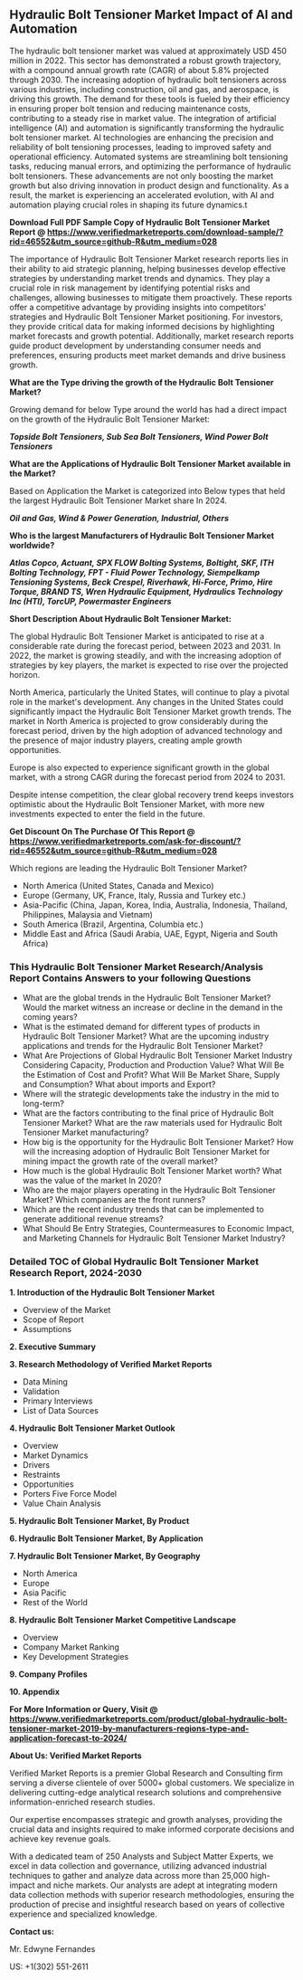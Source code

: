 <h2>Hydraulic Bolt Tensioner Market Impact of AI and Automation</h2>The hydraulic bolt tensioner market was valued at approximately USD 450 million in 2022. This sector has demonstrated a robust growth trajectory, with a compound annual growth rate (CAGR) of about 5.8% projected through 2030. The increasing adoption of hydraulic bolt tensioners across various industries, including construction, oil and gas, and aerospace, is driving this growth. The demand for these tools is fueled by their efficiency in ensuring proper bolt tension and reducing maintenance costs, contributing to a steady rise in market value. The integration of artificial intelligence (AI) and automation is significantly transforming the hydraulic bolt tensioner market. AI technologies are enhancing the precision and reliability of bolt tensioning processes, leading to improved safety and operational efficiency. Automated systems are streamlining bolt tensioning tasks, reducing manual errors, and optimizing the performance of hydraulic bolt tensioners. These advancements are not only boosting the market growth but also driving innovation in product design and functionality. As a result, the market is experiencing an accelerated evolution, with AI and automation playing crucial roles in shaping its future dynamics.t</p><p id="" class=""><strong>Download Full PDF Sample Copy of Hydraulic Bolt Tensioner Market Report @ <a href="https://www.verifiedmarketreports.com/download-sample/?rid=46552&utm_source=github-R&utm_medium=028" target="_blank">https://www.verifiedmarketreports.com/download-sample/?rid=46552&utm_source=github-R&utm_medium=028</a></strong></p><p>The importance of&nbsp;Hydraulic Bolt Tensioner Market research reports lies in their ability to aid strategic planning, helping businesses develop effective strategies by understanding market trends and dynamics. They play a crucial role in risk management by identifying potential risks and challenges, allowing businesses to mitigate them proactively. These reports offer a competitive advantage by providing insights into competitors' strategies and Hydraulic Bolt Tensioner Market positioning. For investors, they provide critical data for making informed decisions by highlighting market forecasts and growth potential. Additionally, market research reports guide product development by understanding consumer needs and preferences, ensuring products meet market demands and drive business growth.</p><p><strong>What are the&nbsp;Type driving the growth of the Hydraulic Bolt Tensioner Market?</strong></p><p id="" class="">Growing demand for below Type around the world has had a direct impact on the growth of the Hydraulic Bolt Tensioner Market:</p><em><strong>Topside Bolt Tensioners, Sub Sea Bolt Tensioners, Wind Power Bolt Tensioners</strong></em></p><strong>What are the&nbsp;Applications&nbsp;of Hydraulic Bolt Tensioner Market available in the Market?</strong></p><p id="" class="">Based on Application the Market is categorized into Below types that held the largest Hydraulic Bolt Tensioner Market share In 2024.</p><em><strong>Oil and Gas, Wind & Power Generation, Industrial, Others</strong></em></p><strong>Who is the largest Manufacturers of Hydraulic Bolt Tensioner Market worldwide?</strong></p><p><em><strong>Atlas Copco, Actuant, SPX FLOW Bolting Systems, Boltight, SKF, ITH Bolting Technology, FPT - Fluid Power Technology, Siempelkamp Tensioning Systems, Beck Crespel, Riverhawk, Hi-Force, Primo, Hire Torque, BRAND TS, Wren Hydraulic Equipment, Hydraulics Technology Inc (HTI), TorcUP, Powermaster Engineers</strong></em></p><p id="" class=""><strong>Short Description About Hydraulic Bolt Tensioner Market:</strong></p><p>The global Hydraulic Bolt Tensioner Market is anticipated to rise at a considerable rate during the forecast period, between 2023 and 2031. In 2022, the market is growing steadily, and with the increasing adoption of strategies by key players, the market is expected to rise over the projected horizon.</p><p>North America, particularly the United States, will continue to play a pivotal role in the market's development. Any changes in the United States could significantly impact the Hydraulic Bolt Tensioner Market growth trends. The market in North America is projected to grow considerably during the forecast period, driven by the high adoption of advanced technology and the presence of major industry players, creating ample growth opportunities.</p><p>Europe is also expected to experience significant growth in the global market, with a strong CAGR during the forecast period from 2024 to 2031.</p><p>Despite intense competition, the clear global recovery trend keeps investors optimistic about the Hydraulic Bolt Tensioner Market, with more new investments expected to enter the field in the future.</p><p id="" class=""><strong>Get Discount On The Purchase Of This Report @ <a href="https://www.verifiedmarketreports.com/ask-for-discount/?rid=46552&utm_source=github-R&utm_medium=028" target="_blank">https://www.verifiedmarketreports.com/ask-for-discount/?rid=46552&utm_source=github-R&utm_medium=028</a></strong></p>Which regions are leading the Hydraulic Bolt Tensioner Market?</p><ul><li>North America (United States, Canada and Mexico)</li><li>Europe (Germany, UK, France, Italy, Russia and Turkey etc.)</li><li>Asia-Pacific (China, Japan, Korea, India, Australia, Indonesia, Thailand, Philippines, Malaysia and Vietnam)</li><li>South America (Brazil, Argentina, Columbia etc.)</li><li>Middle East and Africa (Saudi Arabia, UAE, Egypt, Nigeria and South Africa)</li></ul><h3 id="" class="">This Hydraulic Bolt Tensioner Market Research/Analysis Report Contains Answers to your following Questions</h3><ul><li>What are the global trends in the Hydraulic Bolt Tensioner Market? Would the market witness an increase or decline in the demand in the coming years?</li><li>What is the estimated demand for different types of products in Hydraulic Bolt Tensioner Market? What are the upcoming industry applications and trends for the Hydraulic Bolt Tensioner Market?</li><li>What Are Projections of Global Hydraulic Bolt Tensioner Market Industry Considering Capacity, Production and Production Value? What Will Be the Estimation of Cost and Profit? What Will Be Market Share, Supply and Consumption? What about imports and Export?</li><li>Where will the strategic developments take the industry in the mid to long-term?</li><li>What are the factors contributing to the final price of Hydraulic Bolt Tensioner Market? What are the raw materials used for Hydraulic Bolt Tensioner Market manufacturing?</li><li>How big is the opportunity for the Hydraulic Bolt Tensioner Market? How will the increasing adoption of Hydraulic Bolt Tensioner Market for mining impact the growth rate of the overall market?</li><li>How much is the global Hydraulic Bolt Tensioner Market worth? What was the value of the market In 2020?</li><li>Who are the major players operating in the Hydraulic Bolt Tensioner Market? Which companies are the front runners?</li><li>Which are the recent industry trends that can be implemented to generate additional revenue streams?</li><li>What Should Be Entry Strategies, Countermeasures to Economic Impact, and Marketing Channels for Hydraulic Bolt Tensioner Market Industry?</li></ul><h3 id="" class="">Detailed TOC of Global Hydraulic Bolt Tensioner Market Research Report, 2024-2030</h3><p id="" class=""><strong>1. Introduction of the Hydraulic Bolt Tensioner Market</strong></p><ul><li>Overview of the Market</li><li>Scope of Report</li><li>Assumptions</li></ul><p id="" class=""><strong>2. Executive Summary</strong></p><p id="" class=""><strong>3. Research Methodology of Verified Market Reports</strong></p><ul><li>Data Mining</li><li>Validation</li><li>Primary Interviews</li><li>List of Data Sources</li></ul><p id="" class=""><strong>4. Hydraulic Bolt Tensioner Market Outlook</strong></p><ul><li>Overview</li><li>Market Dynamics</li><li>Drivers</li><li>Restraints</li><li>Opportunities</li><li>Porters Five Force Model</li><li>Value Chain Analysis</li></ul><p id="" class=""><strong>5. Hydraulic Bolt Tensioner Market, By Product</strong></p><p id="" class=""><strong>6. Hydraulic Bolt Tensioner Market, By Application</strong></p><p id="" class=""><strong>7. Hydraulic Bolt Tensioner Market, By Geography</strong></p><ul><li>North America</li><li>Europe</li><li>Asia Pacific</li><li>Rest of the World</li></ul><p id="" class=""><strong>8. Hydraulic Bolt Tensioner Market Competitive Landscape</strong></p><ul><li>Overview</li><li>Company Market Ranking</li><li>Key Development Strategies</li></ul><p id="" class=""><strong>9. Company Profiles</strong></p><p id="" class=""><strong>10. Appendix</strong></p><p id="" class=""><strong>For More Information or Query, Visit @ <a href="https://www.verifiedmarketreports.com/product/global-hydraulic-bolt-tensioner-market-2019-by-manufacturers-regions-type-and-application-forecast-to-2024/" target="_blank">https://www.verifiedmarketreports.com/product/global-hydraulic-bolt-tensioner-market-2019-by-manufacturers-regions-type-and-application-forecast-to-2024/</a></strong></p><p id="" class=""><strong>About Us: Verified Market Reports</strong></p><p id="" class="">Verified Market Reports is a premier Global Research and Consulting firm serving a diverse clientele of over 5000+ global customers. We specialize in delivering cutting-edge analytical research solutions and comprehensive information-enriched research studies.</p><p id="" class="">Our expertise encompasses strategic and growth analyses, providing the crucial data and insights required to make informed corporate decisions and achieve key revenue goals.</p><p id="" class="">With a dedicated team of 250 Analysts and Subject Matter Experts, we excel in data collection and governance, utilizing advanced industrial techniques to gather and analyze data across more than 25,000 high-impact and niche markets. Our analysts are adept at integrating modern data collection methods with superior research methodologies, ensuring the production of precise and insightful research based on years of collective experience and specialized knowledge.</p><p id="" class=""><strong>Contact us:</strong></p><p id="" class="">Mr. Edwyne Fernandes</p><p id="" class="">US: +1(302) 551-2611</p>